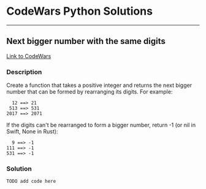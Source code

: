 # CodeWars Python Solutions

---

## Next bigger number with the same digits


[Link to CodeWars](https://www.codewars.com/kata/55983863da40caa2c900004e) 

### Description

Create a function that takes a positive integer and returns the next bigger number that can be formed by rearranging its digits. For example:

```
  12 ==> 21
 513 ==> 531
2017 ==> 2071
```

If the digits can't be rearranged to form a bigger number, return -1 (or nil in Swift, None in Rust):

```
  9 ==> -1
111 ==> -1
531 ==> -1
```

### Solution

```
TODO add code here
```